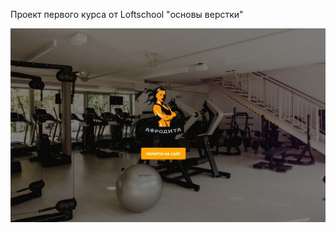 Проект первого курса от Loftschool "основы верстки"

![alt text](img/8094f49ae07e0e270c30e0f5af94ca08.jpg)
